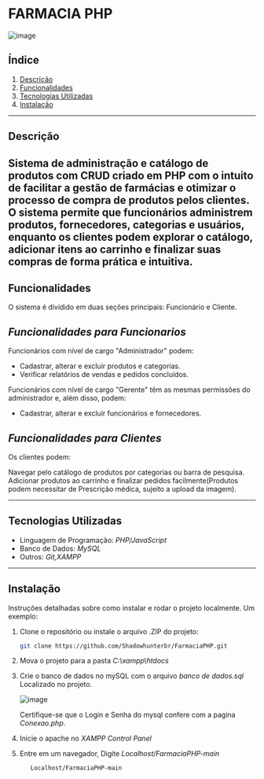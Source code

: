 # FARMACIA PHP


![image](https://github.com/user-attachments/assets/b0c5b714-af1d-46f4-9dd5-facfa4986669)


## Índice

1. [Descrição](#descrição)
2. [Funcionalidades](#funcionalidades)
3. [Tecnologias Utilizadas](#tecnologias-utilizadas)
4. [Instalação](#instalação)

---

## Descrição

Sistema de administração e catálogo de produtos com CRUD criado em PHP com o intuito de facilitar a gestão de farmácias e otimizar o processo de compra de produtos pelos clientes. 
O sistema permite que funcionários administrem produtos, fornecedores, categorias e usuários, enquanto os clientes 
podem explorar o catálogo, adicionar itens ao carrinho e finalizar suas compras de forma prática e intuitiva.
---

## Funcionalidades

O sistema é dividido em duas seções principais: Funcionário e Cliente.

## *Funcionalidades para Funcionarios*
Funcionários com nível de cargo "Administrador" podem:
- Cadastrar, alterar e excluir produtos e categorias.
- Verificar relatórios de vendas e pedidos concluídos.

Funcionários com nível de cargo "Gerente" têm as mesmas permissões do administrador e, além disso, podem:
- Cadastrar, alterar e excluir funcionários e fornecedores.

## *Funcionalidades para Clientes*
Os clientes podem:

Navegar pelo catálogo de produtos por categorias ou barra de pesquisa.
Adicionar produtos ao carrinho e finalizar pedidos facilmente(Produtos podem necessitar de Prescrição médica, sujeito a upload da imagem).

---

## Tecnologias Utilizadas

- Linguagem de Programação: *PHP/JavaScript*
- Banco de Dados: *MySQL*
- Outros: *Git,XAMPP*

---

## Instalação

Instruções detalhadas sobre como instalar e rodar o projeto localmente. Um exemplo:

1. Clone o repositório ou instale o arquivo .ZIP do projeto:
   ```bash
   git clone https://github.com/Shadowhunterbr/FarmaciaPHP.git
   
2. Mova o projeto para a pasta *C:\xampp\htdocs*

3. Crie o banco de dados no mySQL com o arquivo *banco de dados.sql* Localizado no projeto.
    
   ![image](https://github.com/user-attachments/assets/31db64d8-3c89-4210-a59d-d64e7096d1a9)

   Certifique-se que o Login e Senha do mysql confere com a pagina *Conexao.php*.

4. Inicie o apache no *XAMPP Control Panel*

5. Entre em um navegador, Digite *Localhost/FarmaciaPHP-main* 
   ```bash
      Localhost/FarmaciaPHP-main
   
   
